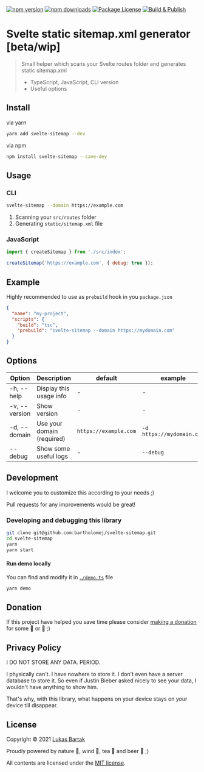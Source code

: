 [![npm version](https://badge.fury.io/js/svelte-sitemap.svg)](https://badge.fury.io/js/svelte-sitemap)
[![npm downloads](https://img.shields.io/npm/dt/svelte-sitemap.svg)](https://npm.im/svelte-sitemap)
[![Package License](https://img.shields.io/npm/l/svelte-sitemap.svg)](https://www.npmjs.com/svelte-sitemap)
[![Build & Publish](https://github.com/bartholomej/svelte-sitemap/workflows/Build%20&%20Publish/badge.svg)](https://github.com/bartholomej/svelte-sitemap/actions)

# Svelte static sitemap.xml generator [beta/wip]

> Small helper which scans your Svelte routes folder and generates static sitemap.xml
>
> - TypeScript, JavaScript, CLI version
> - Useful options

## Install

via yarn

```bash
yarn add svelte-sitemap --dev
```

via npm

```bash
npm install svelte-sitemap --save-dev
```

## Usage

### CLI

```bash
svelte-sitemap --domain https://example.com
```

1. Scanning your `src/routes` folder
2. Generating `static/sitemap.xml` file

### JavaScript

```javascript
import { createSitemap } from './src/index';

createSitemap('https://example.com', { debug: true });
```

## Example

Highly recommended to use as `prebuild` hook in you `package.json`

```json
{
  "name": "my-project",
  "scripts": {
    "build": "tsc",
    "prebuild": "svelte-sitemap --domain https://mydomain.com"
  }
}
```

## Options

| Option        | Description                | default               | example                   |
| ------------- | -------------------------- | --------------------- | ------------------------- |
| -h, --help    | Display this usage info    | -                     | -                         |
| -v, --version | Show version               | -                     | -                         |
| -d, --domain  | Use your domain (required) | `https://example.com` | `-d https://mydomain.com` |
| --debug       | Show some useful logs      | -                     | `--debug`                 |

## Development

I welcome you to customize this according to your needs ;)

Pull requests for any improvements would be great!

### Developing and debugging this library

```bash
git clone git@github.com:bartholomej/svelte-sitemap.git
cd svelte-sitemap
yarn
yarn start
```

#### Run demo locally

You can find and modify it in [`./demo.ts`](./demo.ts) file

```bash
yarn demo
```

## Donation

If this project have helped you save time please consider [making a donation](https://github.com/sponsors/bartholomej) for some 🍺 or 🍵 ;)

## Privacy Policy

I DO NOT STORE ANY DATA. PERIOD.

I physically can't. I have nowhere to store it. I don't even have a server database to store it. So even if Justin Bieber asked nicely to see your data, I wouldn't have anything to show him.

That's why, with this library, what happens on your device stays on your device till disappear.

## License

Copyright &copy; 2021 [Lukas Bartak](http://bartweb.cz)

Proudly powered by nature 🗻, wind 💨, tea 🍵 and beer 🍺 ;)

All contents are licensed under the [MIT license].

[mit license]: LICENSE
